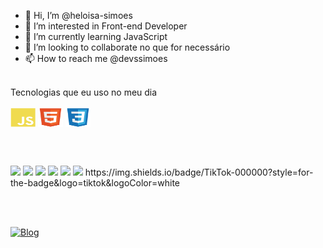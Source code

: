 - 👋 Hi, I’m @heloisa-simoes
- 👀 I’m interested in  Front-end Developer
- 🌱 I’m currently learning  JavaScript
- 💞️ I’m looking to collaborate  no que for necessário 
- 📫 How to reach me  @devssimoes
<br>
Tecnologias que eu uso no meu dia

<div style="display: inline_block"><br>
  <img align="center" alt="Rafa-Js" height="30" width="40" src="https://raw.githubusercontent.com/devicons/devicon/master/icons/javascript/javascript-plain.svg">
  <img align="center" alt="Rafa-HTML" height="30" width="40" src="https://raw.githubusercontent.com/devicons/devicon/master/icons/html5/html5-original.svg">
  <img align="center" alt="Rafa-CSS" height="30" width="40" src="https://raw.githubusercontent.com/devicons/devicon/master/icons/css3/css3-original.svg">

</div>



<br> <br>

<div> 
  <a href="https://www.youtube.com/channel/UCUpwh4JEVR63lq-QD9u-nNA" target="_blank"><img src="https://img.shields.io/badge/YouTube-FF0000?style=for-the-badge&logo=youtube&logoColor=white" target="_blank"></a>
  <a href="https://www.instagram.com/devssimoes/" target="_blank"><img src="https://img.shields.io/badge/-Instagram-%23E4405F?style=for-the-badge&logo=instagram&logoColor=white" target="_blank"></a>
 	<a href="https://www.twitch.tv/" target="_blank"><img src="https://img.shields.io/badge/Twitch-9146FF?style=for-the-badge&logo=twitch&logoColor=white" target="_blank"></a>
 <a href="https://discord.gg/heloisasimoes" target="_blank"><img src="https://img.shields.io/badge/Discord-7289DA?style=for-the-badge&logo=discord&logoColor=white" target="_blank"></a> 
  <a href = "heloisasimoes9@gmail.com"><img src="https://img.shields.io/badge/-Gmail-%23333?style=for-the-badge&logo=gmail&logoColor=white" target="_blank"></a>
  <a href="https://www.linkedin.com/in/heloisasimoes/" target="_blank"><img src="https://img.shields.io/badge/-LinkedIn-%230077B5?style=for-the-badge&logo=linkedin&logoColor=white" target="_blank"></a> 
  https://img.shields.io/badge/TikTok-000000?style=for-the-badge&logo=tiktok&logoColor=white

  
</div>



<br> <br>

[![Blog](https://img.shields.io/badge/website-000000?style=for-the-badge&logo=About.me&logoColor=white)](https://portifolioheloisasimoes.vercel.app/)
